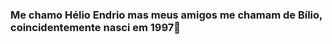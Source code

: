 ### Me chamo Hélio Endrio mas meus amigos me chamam de Bílio, coincidentemente nasci em 1997👋

<!--
**bilio97/bilio97** is a ✨ _special_ ✨ repository because its `README.md` (this file) appears on your GitHub profile.

Here are some ideas to get you started:

- 🔭 Atualmente estou trabalhando com Node.Js ...
- 🌱 Estou estudando typescript ...

<div align="center">
  <a href="https://github.com/bilio97">
  <img height="180em" src="https://github-readme-stats.vercel.app/api?username=bilio97&show_icons=true&theme=dracula&include_all_commits=true&count_private=true"/>
</div>
